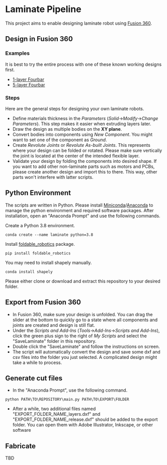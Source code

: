 # Laminate Pipeline
This project aims to enable designing laminate robot using [Fusion 360](https://www.autodesk.com/products/fusion-360/overview).

## Design in Fusion 360
### Examples
It is best to try the entire process with one of these known working designs first.
* [1-layer Fourbar](https://a360.co/3m8pc8i)
* [5-layer Fourbar](https://a360.co/326is3y)

### Steps
Here are the general steps for designing your own laminate robots.
* Define materials thickness in the *Parameters* (*Solid*->*Modify*->*Change Parameters*). This step makes it easier when extruding layers later.
* Draw the design as multiple bodies on the **XY plane**.  
* Convert bodies into components using *New Component*. You might want to set one of the component as *Ground*.
* Create *Revolute Joints* or *Revolute As-built Joints*. This represents where your design can be folded or rotated. Please make sure vertically the joint is located at the center of the intended flexible layer.  
* Validate your design by folding the components into desired shape. If you want to add other non-laminate parts such as motors and PCBs, please create another design and import this to there. This way, other parts won't interfere with latter scripts.  

## Python Environment
The scripts are written in Python. Please install [Miniconda](https://docs.conda.io/en/latest/miniconda.html)/[Anaconda](https://www.anaconda.com/) to manage the python environment and required software packages. After installation, open an "Anaconda Prompt" and use the following commands.

Create a Python 3.8 environment.
```
conda create --name laminate python=3.8
```

Install [foldable_robotics](https://github.com/idealabasu/code_foldable_robotics) package.
```
pip install foldable_robotics
```

You may need to install shapely manually.
```
conda install shapely
```

Please either clone or download and extract this repository to your desired folder.

## Export from Fusion 360
* In Fusion 360, make sure your design is unfolded. You can drag the slider at the bottom to quickly go to a state where all components and joints are created and design is still flat.  
* Under the *Scripts and Add-Ins* (*Tools*->*Add-Ins*->*Scripts and Add-Ins*), click the green plus sign to the right of *My Scripts* and select the "SaveLaminate" folder in this repository.
* Double click the "SaveLaminate" and follow the instructions on screen.
* The script will automatically convert the design and save some dxf and csv files into the folder you just selected. A complicated design might take a while to process.

## Generate cut files
* In the "Anaconda Prompt", use the following command.
```
python PATH\TO\REPOSITORY\main.py PATH\TO\EXPORT\FOLDER
```
* After a while, two additional files named "EXPORT_FOLDER_NAME_layers.dxf" and "EXPORT_FOLDER_NAME_release.dxf" should be added to the export folder. You can open them with Adobe Illustrator, Inkscape, or other software

## Fabricate
TBD
